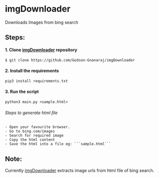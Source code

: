 # imgDownloader
Downloads Images from bing search

## Steps:
#### 1. Clone [imgDownloader](https://github.com/Godson-Gnanaraj/imgDownloader) repository
  ```$ git clone https://github.com/Godson-Gnanaraj/imgDownloader```

#### 2. Install the requirements
  ```pip3 install requirements.txt```
  
#### 3. Run the script
  ```python3 main.py <sample.html>```
  ###### Steps to generate html file
    - Open your favourite browser.
    - Go to bing.com/images
    - Search for required image
    - Copy the html content
    - Save the html into a file eg: ```sample.html```
  
## Note:
  Currently [imgDownloader](https://github.com/Godson-Gnanaraj/imgDownloader) extracts image urls from html file of bing search.
  
  
